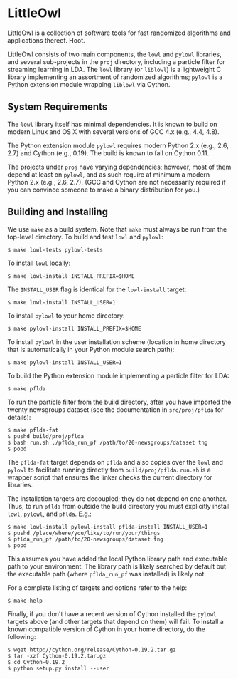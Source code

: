 LittleOwl
=========

LittleOwl is a collection of software tools for fast randomized algorithms and applications thereof.  Hoot.

LittleOwl consists of two main components, the `lowl` and `pylowl` libraries, and several sub-projects in the `proj` directory, including a particle filter for streaming learning in LDA.  The `lowl` library (or `liblowl`) is a lightweight C library implementing an assortment of randomized algorithms; `pylowl` is a Python extension module wrapping `liblowl` via Cython.

System Requirements
-------------------

The `lowl` library itself has minimal dependencies.  It is known to build on modern Linux and OS X with several versions of GCC 4.x (e.g., 4.4, 4.8).

The Python extension module `pylowl` requires modern Python 2.x (e.g., 2.6, 2.7) and Cython (e.g., 0.19).  The build is known to fail on Cython 0.11.

The projects under `proj` have varying dependencies; however, most of them depend at least on `pylowl`, and as such require at minimum a modern Python 2.x (e.g., 2.6, 2.7).  (GCC and Cython are not necessarily required if you can convince someone to make a binary distribution for you.)

Building and Installing
-----------------------

We use `make` as a build system.  Note that `make` must always be run from the top-level directory.  To build and test `lowl` and `pylowl`:

```
$ make lowl-tests pylowl-tests
```

To install `lowl` locally:

```
$ make lowl-install INSTALL_PREFIX=$HOME
```

The `INSTALL_USER` flag is identical for the `lowl-install` target:

```
$ make lowl-install INSTALL_USER=1
```

To install `pylowl` to your home directory:

```
$ make pylowl-install INSTALL_PREFIX=$HOME
```

To install `pylowl` in the user installation scheme (location in home directory that is automatically in your Python module search path):

```
$ make pylowl-install INSTALL_USER=1
```

To build the Python extension module implementing a particle filter for LDA:

```
$ make pflda
```

To run the particle filter from the build directory, after you have imported the twenty newsgroups dataset (see the documentation in `src/proj/pflda` for details):

```
$ make pflda-fat
$ pushd build/proj/pflda
$ bash run.sh ./pflda_run_pf /path/to/20-newsgroups/dataset tng
$ popd
```

The `pflda-fat` target depends on `pflda` and also copies over the `lowl` and `pylowl` to facilitate running directly from `build/proj/pflda`.  `run.sh` is a wrapper script that ensures the linker checks the current directory for libraries.

The installation targets are decoupled; they do not depend on one another.  Thus, to run `pflda` from outside the build directory you must explicitly install `lowl`, `pylowl`, and `pflda`.  E.g.:

```
$ make lowl-install pylowl-install pflda-install INSTALL_USER=1
$ pushd /place/where/you/like/to/run/your/things
$ pflda_run_pf /path/to/20-newsgroups/dataset tng
$ popd
```

This assumes you have added the local Python library path and executable path to your environment.  The library path is likely searched by default but the executable path (where `pflda_run_pf` was installed) is likely not.

For a complete listing of targets and options refer to the help:

```
$ make help
```

Finally, if you don't have a recent version of Cython installed the `pylowl` targets above (and other targets that depend on them) will fail.  To install a known compatible version of Cython in your home directory, do the following:

```
$ wget http://cython.org/release/Cython-0.19.2.tar.gz
$ tar -xzf Cython-0.19.2.tar.gz
$ cd Cython-0.19.2
$ python setup.py install --user
```
